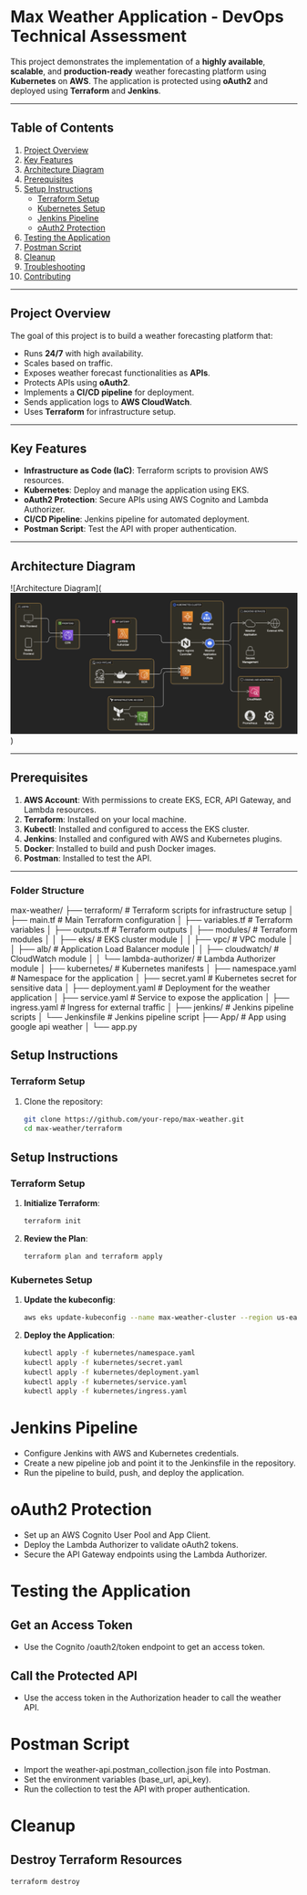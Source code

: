 # Max Weather Application - DevOps Technical Assessment

This project demonstrates the implementation of a **highly available**, **scalable**, and **production-ready** weather forecasting platform using **Kubernetes** on **AWS**. The application is protected using **oAuth2** and deployed using **Terraform** and **Jenkins**.

---

## Table of Contents
1. [Project Overview](#project-overview)
2. [Key Features](#key-features)
3. [Architecture Diagram](#architecture-diagram)
4. [Prerequisites](#prerequisites)
5. [Setup Instructions](#setup-instructions)
   - [Terraform Setup](#terraform-setup)
   - [Kubernetes Setup](#kubernetes-setup)
   - [Jenkins Pipeline](#jenkins-pipeline)
   - [oAuth2 Protection](#oauth2-protection)
6. [Testing the Application](#testing-the-application)
7. [Postman Script](#postman-script)
8. [Cleanup](#cleanup)
9. [Troubleshooting](#troubleshooting)
10. [Contributing](#contributing)

---

## Project Overview
The goal of this project is to build a weather forecasting platform that:
- Runs **24/7** with high availability.
- Scales based on traffic.
- Exposes weather forecast functionalities as **APIs**.
- Protects APIs using **oAuth2**.
- Implements a **CI/CD pipeline** for deployment.
- Sends application logs to **AWS CloudWatch**.
- Uses **Terraform** for infrastructure setup.

---

## Key Features
- **Infrastructure as Code (IaC)**: Terraform scripts to provision AWS resources.
- **Kubernetes**: Deploy and manage the application using EKS.
- **oAuth2 Protection**: Secure APIs using AWS Cognito and Lambda Authorizer.
- **CI/CD Pipeline**: Jenkins pipeline for automated deployment.
- **Postman Script**: Test the API with proper authentication.

---

## Architecture Diagram
![Architecture Diagram](![alt text](image.png))

---

## Prerequisites
1. **AWS Account**: With permissions to create EKS, ECR, API Gateway, and Lambda resources.
2. **Terraform**: Installed on your local machine.
3. **Kubectl**: Installed and configured to access the EKS cluster.
4. **Jenkins**: Installed and configured with AWS and Kubernetes plugins.
5. **Docker**: Installed to build and push Docker images.
6. **Postman**: Installed to test the API.

---
### Folder Structure
max-weather/
├── terraform/ # Terraform scripts for infrastructure setup
│   ├── main.tf # Main Terraform configuration
│   ├── variables.tf # Terraform variables
│   ├── outputs.tf # Terraform outputs
│   ├── modules/ # Terraform modules
│   │   ├── eks/ # EKS cluster module
│   │   ├── vpc/ # VPC module
│   │   ├── alb/ # Application Load Balancer module
│   │   ├── cloudwatch/ # CloudWatch module
│   │   └── lambda-authorizer/ # Lambda Authorizer module
│
├── kubernetes/ # Kubernetes manifests
│   ├── namespace.yaml # Namespace for the application
│   ├── secret.yaml # Kubernetes secret for sensitive data
│   ├── deployment.yaml # Deployment for the weather application
│   ├── service.yaml # Service to expose the application
│   ├── ingress.yaml # Ingress for external traffic
│
├── jenkins/ # Jenkins pipeline scripts
│   └── Jenkinsfile # Jenkins pipeline script
├── App/ # App using google api weather
│   └── app.py 


## Setup Instructions

### Terraform Setup
1. Clone the repository:
   ```bash
   git clone https://github.com/your-repo/max-weather.git
   cd max-weather/terraform

## Setup Instructions

### Terraform Setup
1. **Initialize Terraform**:
   ```bash
   terraform init
2. **Review the Plan**:
   ```bash
   terraform plan and terraform apply 

### Kubernetes Setup
1. **Update the kubeconfig**:
   ```bash
   aws eks update-kubeconfig --name max-weather-cluster --region us-east-1

2. **Deploy the Application**:
   ```bash
   kubectl apply -f kubernetes/namespace.yaml
   kubectl apply -f kubernetes/secret.yaml
   kubectl apply -f kubernetes/deployment.yaml
   kubectl apply -f kubernetes/service.yaml
   kubectl apply -f kubernetes/ingress.yaml

# Jenkins Pipeline
- Configure Jenkins with AWS and Kubernetes credentials.
- Create a new pipeline job and point it to the Jenkinsfile in the repository.
- Run the pipeline to build, push, and deploy the application.

# oAuth2 Protection
- Set up an AWS Cognito User Pool and App Client.
- Deploy the Lambda Authorizer to validate oAuth2 tokens.
- Secure the API Gateway endpoints using the Lambda Authorizer.

# Testing the Application
## Get an Access Token
- Use the Cognito /oauth2/token endpoint to get an access token.

## Call the Protected API
- Use the access token in the Authorization header to call the weather API.

# Postman Script
- Import the weather-api.postman_collection.json file into Postman.
- Set the environment variables (base_url, api_key).
- Run the collection to test the API with proper authentication.

# Cleanup
## Destroy Terraform Resources
```bash
terraform destroy
